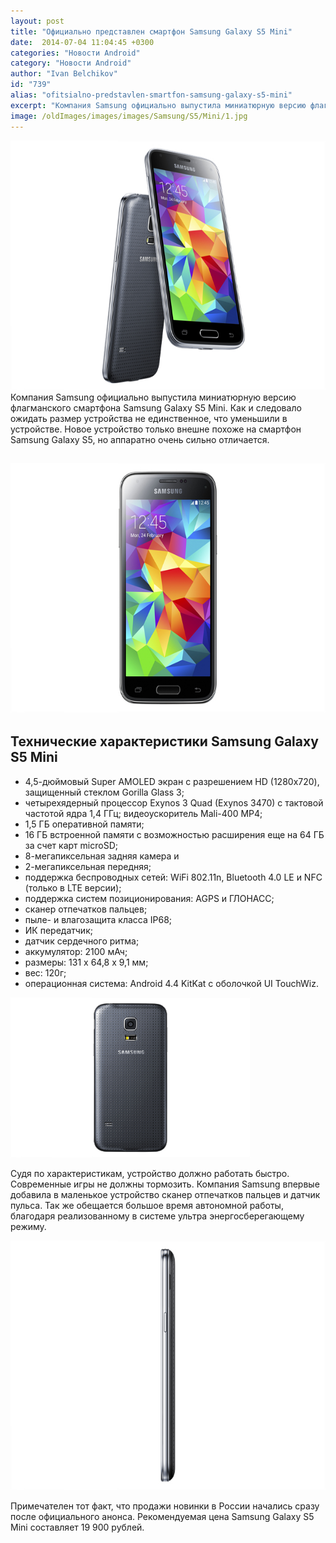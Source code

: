 ```yaml
---
layout: post
title: "Официально представлен смартфон Samsung Galaxy S5 Mini"
date:  2014-07-04 11:04:45 +0300
categories: "Новости Android"
category: "Новости Android"
author: "Ivan Belchikov"
id: "739"
alias: "ofitsialno-predstavlen-smartfon-samsung-galaxy-s5-mini"
excerpt: "Компания Samsung официально выпустила миниатюрную версию флагманского смартфона Samsung Galaxy S5 Mini. Как и следовало ожидать размер устройства не единственное, что уменьшили в устройстве. Новое устройство только внешне похоже на смартфон Samsung Galaxy S5, но аппаратно очень сильно отличается."
image: /oldImages/images/images/Samsung/S5/Mini/1.jpg
---
```

<img  src="/oldImages/images/images/Samsung/S5/Mini/1.jpg" alt="Внеший вид  Samsung Galaxy S5 Mini" width="598" height="399" />
Компания Samsung официально выпустила миниатюрную версию флагманского смартфона Samsung Galaxy S5 Mini. Как и следовало ожидать размер устройства не единственное, что уменьшили в устройстве. Новое устройство только внешне похоже на смартфон Samsung Galaxy S5, но аппаратно очень сильно отличается.


<h2><img  src="/oldImages/images/images/Samsung/S5/Mini/2.jpg" alt="Вид с переди Samsung Galaxy S5 Mini" width="598" height="399" /></h2>
<h2>Технические характеристики Samsung Galaxy S5 Mini</h2>
<ul>
<li>4,5-дюймовый Super AMOLED экран с разрешением HD (1280х720), защищенный стеклом Gorilla Glass 3;</li>
<li>четырехядерный процессор Exynos 3 Quad (Exynos 3470) с тактовой частотой ядра 1,4 ГГц;
видеоускоритель Mali-400 MP4;</li>
<li>1,5 ГБ оперативной памяти;</li>
<li>16 ГБ встроенной памяти с возможностью расширения еще на 64 ГБ за счет карт microSD;</li>
<li>8-мегапиксельная задняя камера и</li>
<li>2-мегапиксельная передняя;</li>
<li>поддержка беспроводных сетей: WiFi 802.11n, Bluetooth 4.0 LE и NFC (только в LTE версии);</li>
<li>поддержка систем позиционирования: AGPS и ГЛОНАСС;</li>
<li>сканер отпечатков пальцев;</li>
<li>пыле- и влагозащита класса IP68;</li>
<li>ИК передатчик;</li>
<li>датчик сердечного ритма;</li>
<li>аккумулятор: 2100 мАч;</li>
<li>размеры: 131 х 64,8 х 9,1 мм;</li>
<li>вес: 120г;</li>
<li>операционная система: Android 4.4 KitKat с оболочкой UI TouchWiz.</li>
</ul>
<img src="/oldImages/images/images/Samsung/S5/Mini/3.jpg" alt="Вид крышки  Damsung Galaxy S5 Mini" width="384" height="256" />

Судя по характеристикам, устройство должно работать быстро. Современные игры не должны тормозить. Компания Samsung впервые добавила в маленькое устройство сканер отпечатков пальцев и датчик пульса. Так же обещается большое время автономной работы, благодаря реализованному в системе ультра энергосберегающему режиму.

<img src="/oldImages/images/images/Samsung/S5/Mini/4.jpg" alt="Ребро Galaxy S5 Mini" width="598" height="399" />

Примечателен тот факт, что продажи новинки в России начались сразу после официального анонса. Рекомендуемая цена Samsung Galaxy S5 Mini составляет 19 900 рублей.
